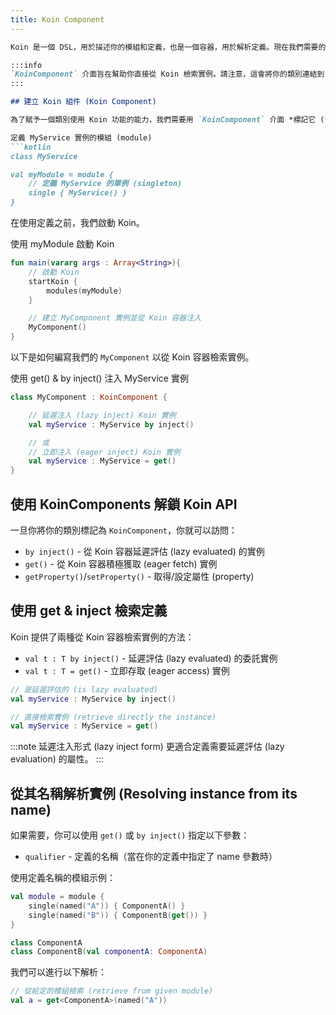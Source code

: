 ```yaml
---
title: Koin Component
---
```

```markdown
Koin 是一個 DSL，用於描述你的模組和定義，也是一個容器，用於解析定義。現在我們需要的是一個 API 來從容器外部檢索我們的實例。這就是 Koin 組件的目標。

:::info
`KoinComponent` 介面旨在幫助你直接從 Koin 檢索實例。請注意，這會將你的類別連結到 Koin 容器 API。避免在可以在 `modules` 中宣告的類別上使用它，而應優先使用建構函式注入 (constructor injection)。
:::

## 建立 Koin 組件 (Koin Component)

為了賦予一個類別使用 Koin 功能的能力，我們需要用 `KoinComponent` 介面 *標記它 (tag it)*。 讓我們舉一個例子。

定義 MyService 實例的模組 (module)
```kotlin
class MyService

val myModule = module {
    // 定義 MyService 的單例 (singleton)
    single { MyService() }
}
```

在使用定義之前，我們啟動 Koin。

使用 myModule 啟動 Koin

```kotlin
fun main(vararg args : Array<String>){
    // 啟動 Koin
    startKoin {
        modules(myModule)
    }

    // 建立 MyComponent 實例並從 Koin 容器注入
    MyComponent()
}
```

以下是如何編寫我們的 `MyComponent` 以從 Koin 容器檢索實例。

使用 get() & by inject() 注入 MyService 實例

```kotlin
class MyComponent : KoinComponent {

    // 延遲注入 (lazy inject) Koin 實例
    val myService : MyService by inject()

    // 或
    // 立即注入 (eager inject) Koin 實例
    val myService : MyService = get()
}
```

## 使用 KoinComponents 解鎖 Koin API

一旦你將你的類別標記為 `KoinComponent`，你就可以訪問：

* `by inject()` - 從 Koin 容器延遲評估 (lazy evaluated) 的實例
* `get()` - 從 Koin 容器積極獲取 (eager fetch) 實例
* `getProperty()`/`setProperty()` - 取得/設定屬性 (property)


## 使用 get & inject 檢索定義

Koin 提供了兩種從 Koin 容器檢索實例的方法：

* `val t : T by inject()` - 延遲評估 (lazy evaluated) 的委託實例
* `val t : T = get()` - 立即存取 (eager access) 實例

```kotlin
// 是延遲評估的 (is lazy evaluated)
val myService : MyService by inject()

// 直接檢索實例 (retrieve directly the instance)
val myService : MyService = get()
```

:::note
 延遲注入形式 (lazy inject form) 更適合定義需要延遲評估 (lazy evaluation) 的屬性。
:::

## 從其名稱解析實例 (Resolving instance from its name)

如果需要，你可以使用 `get()` 或 `by inject()` 指定以下參數：

* `qualifier` - 定義的名稱（當在你的定義中指定了 name 參數時）

使用定義名稱的模組示例：

```kotlin
val module = module {
    single(named("A")) { ComponentA() }
    single(named("B")) { ComponentB(get()) }
}

class ComponentA
class ComponentB(val componentA: ComponentA)
```

我們可以進行以下解析：

```kotlin
// 從給定的模組檢索 (retrieve from given module)
val a = get<ComponentA>(named("A"))
```
```
